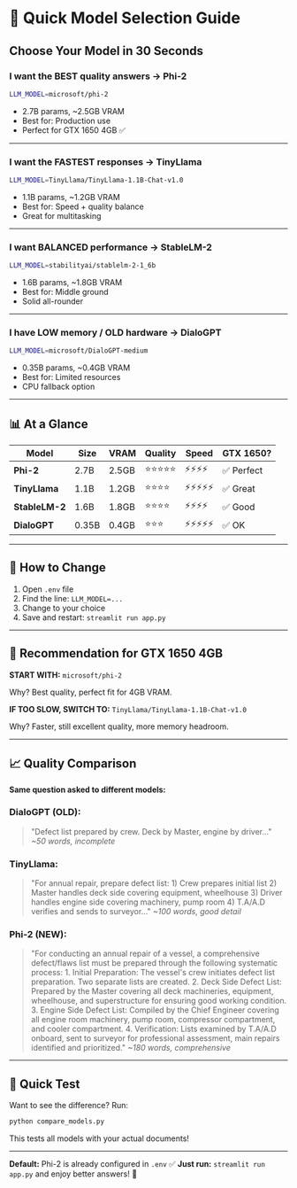 # 🎯 Quick Model Selection Guide

## Choose Your Model in 30 Seconds

### I want the BEST quality answers → **Phi-2**
```bash
LLM_MODEL=microsoft/phi-2
```
- 2.7B params, ~2.5GB VRAM
- Best for: Production use
- Perfect for GTX 1650 4GB ✅

---

### I want the FASTEST responses → **TinyLlama**
```bash
LLM_MODEL=TinyLlama/TinyLlama-1.1B-Chat-v1.0
```
- 1.1B params, ~1.2GB VRAM
- Best for: Speed + quality balance
- Great for multitasking

---

### I want BALANCED performance → **StableLM-2**
```bash
LLM_MODEL=stabilityai/stablelm-2-1_6b
```
- 1.6B params, ~1.8GB VRAM
- Best for: Middle ground
- Solid all-rounder

---

### I have LOW memory / OLD hardware → **DialoGPT**
```bash
LLM_MODEL=microsoft/DialoGPT-medium
```
- 0.35B params, ~0.4GB VRAM
- Best for: Limited resources
- CPU fallback option

---

## 📊 At a Glance

| Model | Size | VRAM | Quality | Speed | GTX 1650? |
|-------|------|------|---------|-------|-----------|
| **Phi-2** | 2.7B | 2.5GB | ⭐⭐⭐⭐⭐ | ⚡⚡⚡⚡ | ✅ Perfect |
| **TinyLlama** | 1.1B | 1.2GB | ⭐⭐⭐⭐ | ⚡⚡⚡⚡⚡ | ✅ Great |
| **StableLM-2** | 1.6B | 1.8GB | ⭐⭐⭐⭐ | ⚡⚡⚡⚡ | ✅ Good |
| **DialoGPT** | 0.35B | 0.4GB | ⭐⭐⭐ | ⚡⚡⚡⚡⚡ | ✅ OK |

---

## 🔄 How to Change

1. Open `.env` file
2. Find the line: `LLM_MODEL=...`
3. Change to your choice
4. Save and restart: `streamlit run app.py`

---

## 🎯 Recommendation for GTX 1650 4GB

**START WITH:** `microsoft/phi-2`

Why? Best quality, perfect fit for 4GB VRAM.

**IF TOO SLOW, SWITCH TO:** `TinyLlama/TinyLlama-1.1B-Chat-v1.0`

Why? Faster, still excellent quality, more memory headroom.

---

## 📈 Quality Comparison

**Same question asked to different models:**

### DialoGPT (OLD):
> "Defect list prepared by crew. Deck by Master, engine by driver..." 
> *~50 words, incomplete*

### TinyLlama:
> "For annual repair, prepare defect list: 1) Crew prepares initial list 2) Master handles deck side covering equipment, wheelhouse 3) Driver handles engine side covering machinery, pump room 4) T.A/A.D verifies and sends to surveyor..." 
> *~100 words, good detail*

### Phi-2 (NEW):
> "For conducting an annual repair of a vessel, a comprehensive defect/flaws list must be prepared through the following systematic process: 1. Initial Preparation: The vessel's crew initiates defect list preparation. Two separate lists are created. 2. Deck Side Defect List: Prepared by the Master covering all deck machineries, equipment, wheelhouse, and superstructure for ensuring good working condition. 3. Engine Side Defect List: Compiled by the Chief Engineer covering all engine room machinery, pump room, compressor compartment, and cooler compartment. 4. Verification: Lists examined by T.A/A.D onboard, sent to surveyor for professional assessment, main repairs identified and prioritized." 
> *~180 words, comprehensive*

---

## 🚀 Quick Test

Want to see the difference? Run:
```bash
python compare_models.py
```

This tests all models with your actual documents!

---

**Default:** Phi-2 is already configured in `.env` ✅
**Just run:** `streamlit run app.py` and enjoy better answers! 🎉
